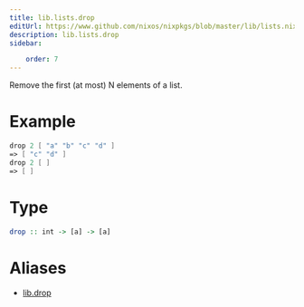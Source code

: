 ```yaml
---
title: lib.lists.drop
editUrl: https://www.github.com/nixos/nixpkgs/blob/master/lib/lists.nix#L864C5
description: lib.lists.drop
sidebar:

    order: 7
---
```


Remove the first (at most) N elements of a list.

# Example

```nix
drop 2 [ "a" "b" "c" "d" ]
=> [ "c" "d" ]
drop 2 [ ]
=> [ ]
```

# Type

```haskell
drop :: int -> [a] -> [a]
```


# Aliases

- [lib.drop](/nix-doc-comments/reference/lib/lib-drop)


